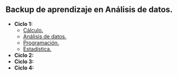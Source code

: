 ## Backup de aprendizaje en Análisis de datos.

 <ul>
    <li><strong>Ciclo 1:</strong>
        <ul>
            <li><a href="https://github.com/eduudebx/analisis-datos/tree/main/ciclo-1/calculo">Cálculo.</a></li>
            <li><a href="https://github.com/eduudebx/analisis-datos/tree/main/ciclo-1/intro-ad">Análisis de datos.</a></li>
            <li><a href="https://github.com/eduudebx/analisis-datos/tree/main/ciclo-1/programacion">Programación.</a></li>
            <li><a href="https://github.com/eduudebx/analisis-datos/tree/main/ciclo-1/estadistica">Estadística.</a></li>
        </ul>
    </li>
    <li><strong>Ciclo 2:</strong></li>
    <li><strong>Ciclo 3:</strong></li>
    <li><strong>Ciclo 4:</strong></li>
</ul>
